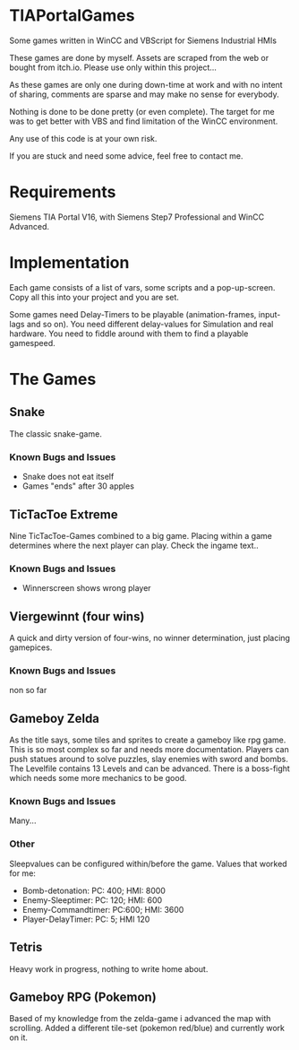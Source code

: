 # TIAPortalGames
Some games written in WinCC and VBScript for Siemens Industrial HMIs

These games are done by myself. Assets are scraped from the web or bought from itch.io. Please use only within this project...

As these games are only one during down-time at work and with no intent of sharing, comments are sparse and may make no sense for everybody.

Nothing is done to be done pretty (or even complete). The target for me was to get better with VBS and find limitation of the WinCC environment.

Any use of this code is at your own risk.

If you are stuck and need some advice, feel free to contact me.

# Requirements
Siemens TIA Portal V16, with Siemens Step7 Professional and WinCC Advanced.


# Implementation

Each game consists of a list of vars, some scripts and a pop-up-screen. Copy all this into your project and you are set.

Some games need Delay-Timers to be playable (animation-frames, input-lags and so on). You need different delay-values for Simulation and real hardware. You need to fiddle around with them to find a playable gamespeed.

# The Games
## Snake
The classic snake-game.
### Known Bugs and Issues
- Snake does not eat itself
- Games "ends" after 30 apples

## TicTacToe Extreme
Nine TicTacToe-Games combined to a big game. Placing within a game determines where the next player can play. Check the ingame text..
### Known Bugs and Issues
- Winnerscreen shows wrong player

## Viergewinnt (four wins)
A quick and dirty version of four-wins, no winner determination, just placing gamepices.
### Known Bugs and Issues
non so far

## Gameboy Zelda
As the title says, some tiles and sprites to create a gameboy like rpg game. This is so most complex so far and needs more documentation.
Players can push statues around to solve puzzles, slay enemies with sword and bombs.
The Levelfile contains 13 Levels and can be advanced.
There is a boss-fight which needs some more mechanics to be good.
### Known Bugs and Issues
Many...
### Other
Sleepvalues can be configured within/before the game. Values that worked for me:
- Bomb-detonation:  PC: 400; HMI: 8000
- Enemy-Sleeptimer: PC: 120; HMI: 600
- Enemy-Commandtimer: PC:600; HMI: 3600
- Player-DelayTimer:  PC: 5; HMI 120

## Tetris
Heavy work in progress, nothing to write home about.

## Gameboy RPG (Pokemon)
Based of my knowledge from the zelda-game i advanced the map with scrolling. Added a different tile-set (pokemon red/blue) and currently work on it.

